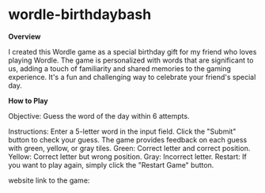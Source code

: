 # wordle-birthdaybash

**Overview**

I created this Wordle game as a special birthday gift for my friend who loves playing Wordle. The game is personalized with words that are significant to us, adding a touch of familiarity and shared memories to the gaming experience. It's a fun and challenging way to celebrate your friend's special day.

**How to Play**

Objective: Guess the word of the day within 6 attempts.

Instructions:
Enter a 5-letter word in the input field.
Click the "Submit" button to check your guess.
The game provides feedback on each guess with green, yellow, or gray tiles.
Green: Correct letter and correct position.
Yellow: Correct letter but wrong position.
Gray: Incorrect letter.
Restart: If you want to play again, simply click the "Restart Game" button.

website link to the game: 

